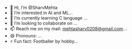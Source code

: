 - 👋 Hi, I’m @SharvMehta
- 👀 I’m interested in AI and ML...
- 🌱 I’m currently learning C language ...
- 💞️ I’m looking to collaborate on ...
- 📫 Reach me on my mail: mehtasharv0208@gmail.com...
- 😄 Pronouns: ...
- ⚡ Fun fact: Footballer by hobby...

<!---
Pokeavenger/Pokeavenger is a ✨ special ✨ repository because its `README.md` (this file) appears on your GitHub profile.
You can click the Preview link to take a look at your changes.
--->
